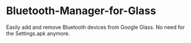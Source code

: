 Bluetooth-Manager-for-Glass
===========================

Easily add and remove Bluetooth devices from Google Glass. No need for the Settings.apk anymore.
